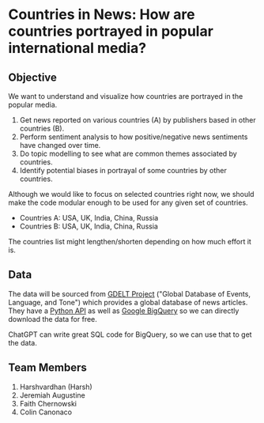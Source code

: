 # Countries in News: How are countries portrayed in popular international media?

## Objective
We want to understand and visualize how countries are portrayed in the popular media.
1. Get news reported on various countries (A) by publishers based in other countries (B).
2. Perform sentiment analysis to how positive/negative news sentiments have changed over time.
3. Do topic modelling to see what are common themes associated by countries.
4. Identify potential biases in portrayal of some countries by other countries. 

Although we would like to focus on selected countries right now, we should make the code modular enough to be used for any given set of countries.

- Countries A: USA, UK, India, China, Russia
- Countries B: USA, UK, India, China, Russia

The countries list might lengthen/shorten depending on how much effort it is.

## Data
The data will be sourced from [GDELT Project](https://analysis.gdeltproject.org/) ("Global Database of Events, Language, and Tone") which provides a global database of news articles.
They have a [Python API](https://github.com/alex9smith/gdelt-doc-api) as well as [Google BigQuery](https://cloudplatform.googleblog.com/2014/05/worlds-largest-event-dataset-now-publicly-available-in-google-bigquery.html) so we can directly download the data for free.

ChatGPT can write great SQL code for BigQuery, so we can use that to get the data.

## Team Members

1. Harshvardhan (Harsh)
2. Jeremiah Augustine
3. Faith Chernowski
4. Colin Canonaco
